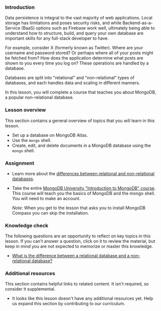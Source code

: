 ### Introduction

Data persistence is integral to the vast majority of web applications. Local storage has limitations and poses security risks, and while Backend-as-a-Service (BaaS) options such as Firebase work well, ultimately being able to understand how to structure, build, and query your own database are important skills for any full-stack developer to have.

For example, consider X (formerly known as Twitter). Where are your username and password stored? Or perhaps where all of your posts might be fetched from? How does the application determine what posts are shown to you every time you log on? These operations are handled by a database.

Databases are split into "relational" and "non-relational" types of databases, and each handles data and scaling in different manners.

In this lesson, you will complete a course that teaches you about MongoDB, a popular non-relational database.

### Lesson overview

This section contains a general overview of topics that you will learn in this lesson.

- Set up a database on MongoDB Atlas.
- Use the `mongo` shell.
- Create, edit, and delete documents in a MongoDB database using the `mongo` shell.

### Assignment

<div class="lesson-content__panel" markdown="1">

- Learn more about the [differences between relational and non-relational databases](https://circleci.com/blog/SQL-vs-NoSQL-databases/).
- Take the entire [MongoDB University "Introduction to MongoDB" course](https://learn.mongodb.com/learning-paths/introduction-to-mongodb). This course will teach you the basics of MongoDB and the mongo shell. You will need to make an account.

  *Note*: When you get to the lesson that asks you to install MongoDB Compass you can skip the installation.

</div>

### Knowledge check

The following questions are an opportunity to reflect on key topics in this lesson. If you can't answer a question, click on it to review the material, but keep in mind you are not expected to memorize or master this knowledge.

- [What is the difference between a relational database and a non-relational database?](https://circleci.com/blog/SQL-vs-NoSQL-databases/)

### Additional resources

This section contains helpful links to related content. It isn't required, so consider it supplemental.

- It looks like this lesson doesn't have any additional resources yet. Help us expand this section by contributing to our curriculum.
